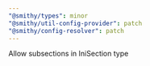 ```yaml
---
"@smithy/types": minor
"@smithy/util-config-provider": patch
"@smithy/config-resolver": patch
---
```


Allow subsections in IniSection type
